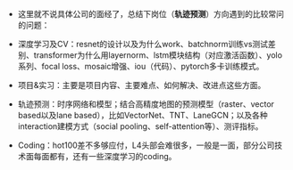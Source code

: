 -   这里就不说具体公司的面经了，总结下岗位（**轨迹预测**）方向遇到的比较常问的问题：
    
-   深度学习及CV：resnet的设计以及为什么work、batchnorm训练vs测试差别、transformer为什么用layernorm、lstm模块结构（对应激活函数）、yolo系列、focal loss、mosaic增强、iou（代码）、pytorch多卡训练模式。
    
-   项目&实习：主要是项目内容、主要难点、如何解决、改进点这些方面。
    
-   轨迹预测：时序网络和模型；结合高精度地图的预测模型（raster、vector based以及lane based），比如VectorNet、TNT、LaneGCN；以及各种interaction建模方式（social pooling、self-attention等）、测评指标。
    
-   Coding：hot100差不多够应付，L4头部会难很多，一般是一面，部分公司技术面每面都有，还有一些深度学习的coding。